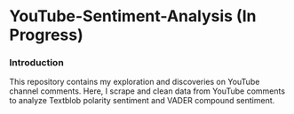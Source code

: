 # YouTube-Sentiment-Analysis (In Progress)
### Introduction
This repository contains my exploration and discoveries on YouTube channel comments. Here, I scrape and clean data from YouTube comments to analyze Textblob polarity sentiment and VADER compound sentiment.
